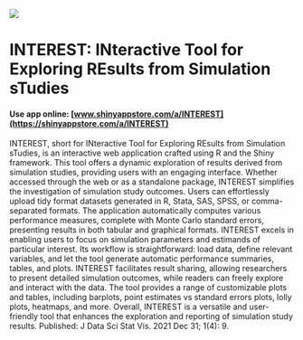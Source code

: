 ![](./www/ab3682be-3207-41a8-b946-5426d169158c.jpg)



# INTEREST: INteractive Tool for Exploring REsults from Simulation sTudies


#### Use app online: __[www.shinyappstore.com/a/INTEREST](https://shinyappstore.com/a/INTEREST)__

INTEREST, short for INteractive Tool for Exploring REsults from Simulation sTudies, is an interactive web application crafted using R and the Shiny framework. This tool offers a dynamic exploration of results derived from simulation studies, providing users with an engaging interface. Whether accessed through the web or as a standalone package, INTEREST simplifies the investigation of simulation study outcomes. Users can effortlessly upload tidy format datasets generated in R, Stata, SAS, SPSS, or comma-separated formats. The application automatically computes various performance measures, complete with Monte Carlo standard errors, presenting results in both tabular and graphical formats. INTEREST excels in enabling users to focus on simulation parameters and estimands of particular interest. Its workflow is straightforward: load data, define relevant variables, and let the tool generate automatic performance summaries, tables, and plots. INTEREST facilitates result sharing, allowing researchers to present detailed simulation outcomes, while readers can freely explore and interact with the data. The tool provides a range of customizable plots and tables, including barplots, point estimates vs standard errors plots, lolly plots, heatmaps, and more. Overall, INTEREST is a versatile and user-friendly tool that enhances the exploration and reporting of simulation study results. Published: J Data Sci Stat Vis. 2021 Dec 31; 1(4): 9.
